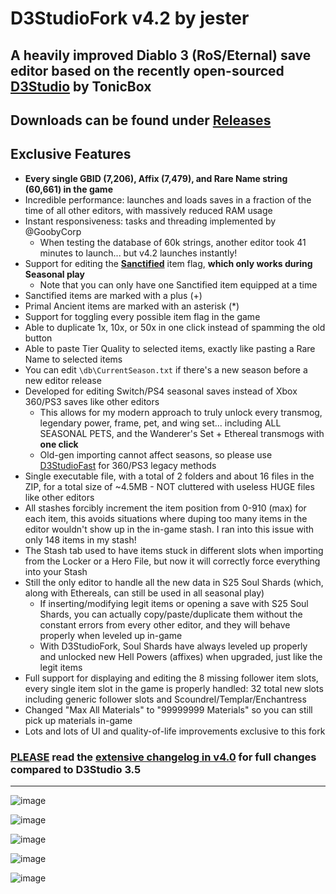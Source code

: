 # D3StudioFork v4.2 by jester
## A heavily improved Diablo 3 (RoS/Eternal) save editor based on the recently open-sourced [D3Studio](https://github.com/Tonic-Box/D3Studio) by TonicBox

## Downloads can be found under [Releases](https://github.com/god-jester/D3StudioFork/releases) 

## Exclusive Features

- **Every single GBID (7,206), Affix (7,479), and Rare Name string (60,661) in the game**
- Incredible performance: launches and loads saves in a fraction of the time of all other editors, with massively reduced RAM usage
- Instant responsiveness: tasks and threading implemented by @GoobyCorp
	- When testing the database of 60k strings, another editor took 41 minutes to launch... but v4.2 launches instantly!
- Support for editing the **<ins>Sanctified</ins>** item flag, **which only works during Seasonal play**
	- Note that you can only have one Sanctified item equipped at a time
- Sanctified items are marked with a plus (+)
- Primal Ancient items are marked with an asterisk (*)
- Support for toggling every possible item flag in the game 
- Able to duplicate 1x, 10x, or 50x in one click instead of spamming the old button
- Able to paste Tier Quality to selected items, exactly like pasting a Rare Name to selected items
- You can edit `\db\CurrentSeason.txt` if there's a new season before a new editor release
- Developed for editing Switch/PS4 seasonal saves instead of Xbox 360/PS3 saves like other editors
	- This allows for my modern approach to truly unlock every transmog, legendary power, frame, pet, and wing set... including ALL SEASONAL PETS, and the Wanderer's Set + Ethereal transmogs with **one click**
	- Old-gen importing cannot affect seasons, so please use [D3StudioFast](https://github.com/god-jester/D3StudioFast/releases/latest) for 360/PS3 legacy methods
- Single executable file, with a total of 2 folders and about 16 files in the ZIP, for a total size of ~4.5MB - NOT cluttered with useless HUGE files like other editors
- All stashes forcibly increment the item position from 0-910 (max) for each item, this avoids situations where duping too many items in the editor wouldn't show up in the in-game stash. I ran into this issue with only 148 items in my stash!
- The Stash tab used to have items stuck in different slots when importing from the Locker or a Hero File, but now it will correctly force everything into your Stash
- Still the only editor to handle all the new data in S25 Soul Shards (which, along with Ethereals, can still be used in all seasonal play)
 	- If inserting/modifying legit items or opening a save with S25 Soul Shards, you can actually copy/paste/duplicate them without the constant errors from every other editor, and they will behave properly when leveled up in-game
 	- With D3StudioFork, Soul Shards have always leveled up properly and unlocked new Hell Powers (affixes) when upgraded, just like the legit items
- Full support for displaying and editing the 8 missing follower item slots, every single item slot in the game is properly handled: 32 total new slots including generic follower slots and Scoundrel/Templar/Enchantress
- Changed "Max All Materials" to "99999999 Materials" so you can still pick up materials in-game
- Lots and lots of UI and quality-of-life improvements exclusive to this fork
### **<ins>PLEASE</ins> read the [extensive changelog in v4.0](https://github.com/god-jester/D3StudioFork/releases/tag/v4.0.0)** for full changes compared to D3Studio 3.5

<hr>

![image](https://i.imgur.com/jZ7cr4q.png)

![image](https://i.imgur.com/aWaxHNL.png)

![image](https://i.imgur.com/LHBHCJX.png)

![image](https://i.imgur.com/kh3aRXu.png)

![image](https://i.imgur.com/s3xNnnp.png)
